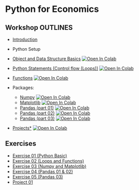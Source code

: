 # Python for Economics

## Workshop OUTLINES

- [Introduction](https://github.com/saeed-saffari/Intro-Py_for_Econ-workshop-Sum2023/blob/main/Lectures/0.%20Intro%20Py%20for%20Econ%20UT%20Workshop%20Sum%202023.pdf)
- Python Setup
- [Object and Data Structure Basics](https://github.com/saeed-saffari/Intro-Py_for_Econ-workshop-Sum2023/blob/main/Lectures/1.%20Introduction%20to%20Python%20(Data%20Structure).ipynb) [![Open In Colab](https://colab.research.google.com/assets/colab-badge.svg)](https://colab.research.google.com/github/saeed-saffari/Intro-Py_for_Econ-workshop-Sum2023/blob/main/Lectures/1.%20Introduction%20to%20Python%20(Data%20Structure).ipynb)

- [Python Statements (Control flow (Loops))](https://github.com/saeed-saffari/Intro-Py_for_Econ-workshop-Sum2023/blob/main/Lectures/2.%20Control%20flow%20(Loops).ipynb) [![Open In Colab](https://colab.research.google.com/assets/colab-badge.svg)](https://colab.research.google.com/github/saeed-saffari/Intro-Py_for_Econ-workshop-Sum2023/blob/main/Lectures/2.%20Control%20flow%20(Loops).ipynb)

- [Functions](https://github.com/saeed-saffari/Intro-Py_for_Econ-workshop-Sum2023/blob/main/Lectures/3.%20Functions.ipynb) [![Open In Colab](https://colab.research.google.com/assets/colab-badge.svg)](https://colab.research.google.com/github/saeed-saffari/Intro-Py_for_Econ-workshop-Sum2023/blob/main/Lectures/3.%20Functions.ipynb)

- Packages:
  - [Numpy](https://github.com/saeed-saffari/Intro-Py_for_Econ-workshop-Sum2023/blob/main/Lectures/4.%20NumPy.ipynb) [![Open In Colab](https://colab.research.google.com/assets/colab-badge.svg)](https://colab.research.google.com/github/saeed-saffari/Intro-Py_for_Econ-workshop-Sum2023/blob/main/Lectures/4.%20NumPy.ipynb)
  - [Matplotlib](https://github.com/saeed-saffari/Intro-Py_for_Econ-workshop-Sum2023/blob/main/Lectures/5.%20Matplotlib.ipynb) [![Open In Colab](https://colab.research.google.com/assets/colab-badge.svg)](https://colab.research.google.com/github/saeed-saffari/Intro-Py_for_Econ-workshop-Sum2023/blob/main/Lectures/5.%20Matplotlib.ipynb)
  - [Pandas (part 01)](https://github.com/saeed-saffari/Intro-Py_for_Econ-workshop-Sum2023/blob/main/Lectures/6.%20Pandas%2001.ipynb) [![Open In Colab](https://colab.research.google.com/assets/colab-badge.svg)](https://colab.research.google.com/github/saeed-saffari/Intro-Py_for_Econ-workshop-Sum2023/blob/main/Lectures/6.%20Pandas%2001.ipynb)
  - [Pandas (part 02)](https://github.com/saeed-saffari/Intro-Py_for_Econ-workshop-Sum2023/blob/main/Lectures/7.%20Pandas%2002.ipynb) [![Open In Colab](https://colab.research.google.com/assets/colab-badge.svg)](https://colab.research.google.com/github/saeed-saffari/Intro-Py_for_Econ-workshop-Sum2023/blob/main/Lectures/7.%20Pandas%2002.ipynb)
  - [Pandas (part 03)](https://github.com/saeed-saffari/Intro-Py_for_Econ-workshop-Sum2023/blob/main/Lectures/8.%20Pandas%2003.ipynb) [![Open In Colab](https://colab.research.google.com/assets/colab-badge.svg)](https://colab.research.google.com/github/saeed-saffari/Intro-Py_for_Econ-workshop-Sum2023/blob/main/Lectures/8.%20Pandas%2003.ipynb)
  
  
- [Projects*](https://github.com/saeed-saffari/Intro-Py_for_Econ-workshop-Sum2023/blob/main/Lectures/Project%2001%20-%20Covid19%20confirmed%20cases.ipynb) [![Open In Colab](https://colab.research.google.com/assets/colab-badge.svg)](https://colab.research.google.com/github/saeed-saffari/Intro-Py_for_Econ-workshop-Sum2023/blob/main/Lectures/Project%2001%20-%20Covid19%20confirmed%20cases.ipynb)

## Exercises
- [Exercise 01 (Python Basic)](https://drive.google.com/file/d/1rwHcqS16pQ6rCh1CEKI3scmieZR2bfhz/view?usp=sharing)
- [Exercise 02 (Loops and Functions)](https://drive.google.com/file/d/17zAxXwrenjtQqlPncnS8yWn7TUAJh51b/view?usp=sharing)
- [Exercise 03 (Numpy and Matplotlib)](https://drive.google.com/file/d/1NSooy_Wz_CTyurK25OX0QryMygQl1WMd/view?usp=share_link)
- [Exercise 04 (Pandas 01 & 02)](https://drive.google.com/file/d/1yfNuf0x2j4lupal6vYfJ-RFXB9UbN4cn/view?usp=share_link)
- [Exercise 05 (Pandas 03)](https://drive.google.com/file/d/1gM249bYxrzg7PsLHh3V3Xe05O5Z7508g/view?usp=share_link)
- [Project 01](https://drive.google.com/file/d/1689wNwMmpUs3jPvIZalqRbHZ8_sgEWmA/view?usp=share_link)


